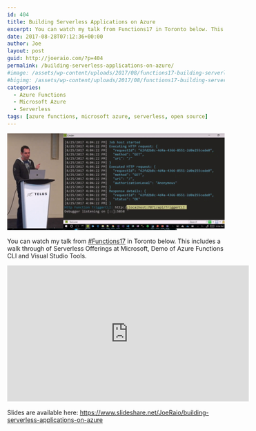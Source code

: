 ```yaml
---
id: 404
title: Building Serverless Applications on Azure
excerpt: You can watch my talk from Functions17 in Toronto below. This includes a walk through of Serverless Offerings at Microsoft, Demo of Azure Functions CLI and Visual Studio Tools.
date: 2017-08-28T07:12:36+00:00
author: Joe
layout: post
guid: http://joeraio.com/?p=404
permalink: /building-serverless-applications-on-azure/
#image: /assets/wp-content/uploads/2017/08/functions17-building-serverless-applications-azure.png
#bigimg: /assets/wp-content/uploads/2017/08/functions17-building-serverless-applications-azure.png
categories:
  - Azure Functions
  - Microsoft Azure
  - Serverless
tags: [azure functions, microsoft azure, serverless, open source]
---
```

![Functions17](/assets/wp-content/uploads/2017/08/functions17-building-serverless-applications-azure.png)

You can watch my talk from [#Functions17](https://functions.world) in Toronto below. This includes a walk through of Serverless Offerings at Microsoft, Demo of Azure Functions CLI and Visual Studio Tools.

<iframe width="560" height="315" src="https://www.youtube.com/embed/OmhNwSz_V00" frameborder="0" allow="accelerometer; autoplay; encrypted-media; gyroscope; picture-in-picture" allowfullscreen></iframe>

Slides are available here: <https://www.slideshare.net/JoeRaio/building-serverless-applications-on-azure>